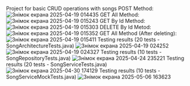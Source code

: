 Project for basic CRUD operations with songs
POST Method:
![Знімок екрана 2025-04-19 014435](https://github.com/user-attachments/assets/fc559e7e-f499-4330-a414-37ce240f7c49)
GET All Method:
![Знімок екрана 2025-04-19 015243](https://github.com/user-attachments/assets/d789752d-cf7b-42b1-9d0d-b89c69d8cb8e)
GET By Id Method:
![Знімок екрана 2025-04-19 015303](https://github.com/user-attachments/assets/19779d79-95f6-48b8-a444-1cac185eabbe)
DELETE By Id Metod:
![Знімок екрана 2025-04-19 015352](https://github.com/user-attachments/assets/798d30d8-4e50-4655-821d-6b1e404699a2)
GET All Method (After deleting):
![Знімок екрана 2025-04-19 015411](https://github.com/user-attachments/assets/89d77dc1-d20e-43cf-9460-0914118e7503)
Testing results (20 tests - SongArchitectureTests.java)
![Знімок екрана 2025-04-19 024252](https://github.com/user-attachments/assets/9aa6d2bf-db5b-4948-86f3-1f36d1bb737f)
![Знімок екрана 2025-04-19 024327](https://github.com/user-attachments/assets/3d289a6f-bcaf-42e2-9c6e-9eb3fe1aa33a)
Testing results (10 tests - SongRepositoryTests.java)
![Знімок екрана 2025-04-24 235221](https://github.com/user-attachments/assets/98e94f1e-b795-4b79-bb8e-61d8efc51e2f)
Testing results (20 tests - SongServiceTests.java)
![Знімок екрана 2025-04-30 174129](https://github.com/user-attachments/assets/8aa6a175-fa20-49ce-a63d-25028b520c74)
Testing results (10 tests - SongServiceMockTests.java)
![Знімок екрана 2025-05-06 163623](https://github.com/user-attachments/assets/1126d9e0-f848-4ba9-9002-5c72e40a4db8)

